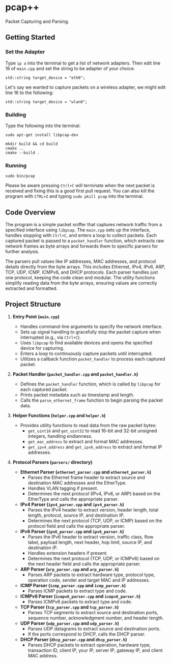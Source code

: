 # pcap++
Packet Capturing and Parsing.

## Getting Started

### Set the Adapter

Type `ip a` into the terminal to get a list of network adapters. Then edit line 16 of `main.cpp` and set the string to be adapter of your choice.

```
std::string target_device = "eth0";
```

Let's say we wanted to capture packets on a wireless adapter, we might edit line 16 to the following:

```
std::string target_device = "wlan0";
```

### Building

Type the following into the terminal:
```
sudo apt-get install libpcap-dev

mkdir build && cd build
cmake ..
cmake --build .
```

### Running

```
sudo bin/pcap
```

Please be aware pressing `Ctrl+C` will terminate when the next packet is received and fixing this is a good first pull request. You can also kill the program with `CTRL+Z` and typing `sudo pkill pcap` into the terminal.

## Code Overview

The program is a simple packet sniffer that captures network traffic from a specified interface using `libpcap`. The `main.cpp` sets up the interface, handles stopping with `Ctrl+C`, and enters a loop to collect packets. Each captured packet is passed to a `packet_handler` function, which extracts raw network frames as byte arrays and forwards them to specific parsers for further analysis.

The parsers pull values like IP addresses, MAC addresses, and protocol details directly from the byte arrays. This includes Ethernet, IPv4, IPv6, ARP, TCP, UDP, ICMP, ICMPv6, and DHCP protocols. Each parser handles just one protocol, keeping the code clean and modular. The utility functions simplify reading data from the byte arrays, ensuring values are correctly extracted and formatted.

## Project Structure

1. **Entry Point (`main.cpp`)**
   - Handles command-line arguments to specify the network interface.
   - Sets up signal handling to gracefully stop the packet capture when interrupted (e.g., via `Ctrl+C`).
   - Uses `libpcap` to find available devices and opens the specified device for capturing.
   - Enters a loop to continuously capture packets until interrupted.
   - Utilizes a callback function `packet_handler` to process each captured packet.

2. **Packet Handler (`packet_handler.cpp` and `packet_handler.h`)**
   - Defines the `packet_handler` function, which is called by `libpcap` for each captured packet.
   - Prints packet metadata such as timestamp and length.
   - Calls the `parse_ethernet_frame` function to begin parsing the packet data.

3. **Helper Functions (`helper.cpp` and `helper.h`)**
   - Provides utility functions to read data from the raw packet bytes:
     - `get_uint16` and `get_uint32` to read 16-bit and 32-bit unsigned integers, handling endianness.
     - `get_mac_address` to extract and format MAC addresses.
     - `get_ipv4_address` and `get_ipv6_address` to extract and format IP addresses.

4. **Protocol Parsers (`parsers/` directory)**
   - **Ethernet Parser (`ethernet_parser.cpp` and `ethernet_parser.h`)**
     - Parses the Ethernet frame header to extract source and destination MAC addresses and the EtherType.
     - Handles VLAN tagging if present.
     - Determines the next protocol (IPv4, IPv6, or ARP) based on the EtherType and calls the appropriate parser.
   - **IPv4 Parser (`ipv4_parser.cpp` and `ipv4_parser.h`)**
     - Parses the IPv4 header to extract version, header length, total length, protocol, source IP, and destination IP.
     - Determines the next protocol (TCP, UDP, or ICMP) based on the protocol field and calls the appropriate parser.
   - **IPv6 Parser (`ipv6_parser.cpp` and `ipv6_parser.h`)**
     - Parses the IPv6 header to extract version, traffic class, flow label, payload length, next header, hop limit, source IP, and destination IP.
     - Handles extension headers if present.
     - Determines the next protocol (TCP, UDP, or ICMPv6) based on the next header field and calls the appropriate parser.
   - **ARP Parser (`arp_parser.cpp` and `arp_parser.h`)**
     - Parses ARP packets to extract hardware type, protocol type, operation code, sender and target MAC and IP addresses.
   - **ICMP Parser (`icmp_parser.cpp` and `icmp_parser.h`)**
     - Parses ICMP packets to extract type and code.
   - **ICMPv6 Parser (`icmpv6_parser.cpp` and `icmpv6_parser.h`)**
     - Parses ICMPv6 packets to extract type and code.
   - **TCP Parser (`tcp_parser.cpp` and `tcp_parser.h`)**
     - Parses TCP segments to extract source and destination ports, sequence number, acknowledgment number, and header length.
   - **UDP Parser (`udp_parser.cpp` and `udp_parser.h`)**
     - Parses UDP datagrams to extract source and destination ports.
     - If the ports correspond to DHCP, calls the DHCP parser.
   - **DHCP Parser (`dhcp_parser.cpp` and `dhcp_parser.h`)**
     - Parses DHCP packets to extract operation, hardware type, transaction ID, client IP, your IP, server IP, gateway IP, and client MAC address.